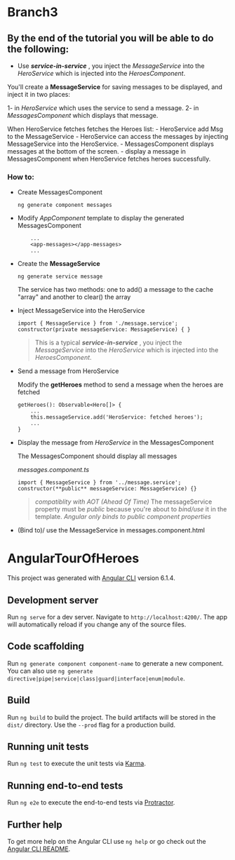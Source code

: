 # Branch3

## By the end of the tutorial you will be able to do the following:
- Use _**service-in-service**_ , you inject the *MessageService* into the *HeroService* which is injected into the *HeroesComponent*.

You'll create a **MessageService** for saving messages to be displayed, and inject it in two places:

 1- in *HeroService* which uses the service to send a message.
 2- in *MessagesComponent* which displays that message.

When HeroService fetches fetches the Heroes list:
    - HeroService add Msg to the MessageService
    - HeroService can access the messages by injecting MessageService into the HeroService.
    - MessagesComponent displays messages at the bottom of the screen.
	- display a message in MessagesComponent when HeroService fetches heroes successfully.


### How to:

* Create MessagesComponent

    `ng generate component messages`


* Modify *AppComponent* template to display the generated MessagesComponent
    ```	
        ...
    	<app-messages></app-messages>
    	...
    ```

* Create the **MessageService**

    `ng generate service message`

	The service has two methods: one to add() a message to the cache "array" and another to clear() the array


* Inject MessageService into the HeroService
    ```
    import { MessageService } from './message.service';
    constructor(private messageService: MessageService) { }
    ```
    >This is a typical *__service-in-service__* , you inject the *MessageService* into the *HeroService* which is injected into the *HeroesComponent*.

* Send a message from HeroService

	Modify the **getHeroes** method to send a message when the heroes are fetched
    ```
    getHeroes(): Observable<Hero[]> {
    	...
    	this.messageService.add('HeroService: fetched heroes');
    	...
    }
    ```

* Display the message from *HeroService* in the MessagesComponent 

	The MessagesComponent should display all messages
	
	*messages.component.ts* 
    ```
    import { MessageService } from '../message.service';
    constructor(**public** messageService: MessageService) {}
    ```	
    >*compatiblity with AOT (Ahead Of Time)* 
    >The messageService property must be *public* because you're about to *bind/use* it in the template.
    *Angular only binds to public component properties*

* (Bind to)/ use the MessageService in messages.component.html




# AngularTourOfHeroes


This project was generated with [Angular CLI](https://github.com/angular/angular-cli) version 6.1.4.

## Development server

Run `ng serve` for a dev server. Navigate to `http://localhost:4200/`. The app will automatically reload if you change any of the source files.

## Code scaffolding

Run `ng generate component component-name` to generate a new component. You can also use `ng generate directive|pipe|service|class|guard|interface|enum|module`.

## Build

Run `ng build` to build the project. The build artifacts will be stored in the `dist/` directory. Use the `--prod` flag for a production build.

## Running unit tests

Run `ng test` to execute the unit tests via [Karma](https://karma-runner.github.io).

## Running end-to-end tests

Run `ng e2e` to execute the end-to-end tests via [Protractor](http://www.protractortest.org/).

## Further help

To get more help on the Angular CLI use `ng help` or go check out the [Angular CLI README](https://github.com/angular/angular-cli/blob/master/README.md).
